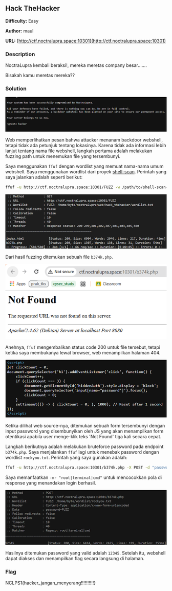 ## Hack TheHacker

**Difficulty:** Easy

**Author:** maul

**URL:** [http://ctf.noctralupra.space:10301](http://ctf.noctralupra.space:10301)

### Description

NoctraLupra kembali beraksi!, mereka meretas company besar.......

Bisakah kamu meretas mereka??

### Solution

![alt text](image.png)

Web memperlihatkan pesan bahwa attacker menanam backdoor webshell, tetapi tidak ada petunjuk tentang lokasinya. Karena tidak ada informasi lebih lanjut tentang nama file webshell, langkah pertama adalah melakukan fuzzing path untuk menemukan file yang tersembunyi.

Saya menggunakan `ffuf` dengan wordlist yang memuat nama-nama umum webshell. Saya menggunakan wordlist dari proyek [shell-scan](https://github.com/Rhi7/shell-scan/blob/master/wordlist.txt). Perintah yang saya jalankan adalah seperti berikut:

```bash
ffuf -u http://ctf.noctralupra.space:10301/FUZZ -w /path/to/shell-scan-wordlist.txt
```

![alt text](image-3.png)

Dari hasil fuzzing ditemukan sebuah file `b374k.php`. 

![alt text](image-4.png)

Anehnya, `ffuf` mengembalikan status code 200 untuk file tersebut, tetapi ketika saya membukanya lewat browser, web menampilkan halaman 404. 

![alt text](image-5.png)

Ketika dilihat web source-nya, ditemukan sebuah form tersembunyi dengan input password yang disembunyikan oleh JS yang akan menampilkan form otentikasi apabila user menge-klik teks 'Not Found' tiga kali secara cepat.

Langkah berikutnya adalah melakukan bruteforce password pada endpoint `b374k.php`. Saya menjalankan `ffuf` lagi untuk menebak password dengan wordlist `rockyou.txt`. Perintah yang saya gunakan adalah:

```bash
ffuf -u http://ctf.noctralupra.space:10301/b374k.php -X POST -d "password=FUZZ" -H "Content-Type: application/x-www-form-urlencoded" -w /path/to/rockyou.txt -mr "root|terminal|cmd"
```

Saya memanfaatkan `-mr "root|terminal|cmd"` untuk mencocokkan pola di response yang menandakan login berhasil.

![alt text](image-6.png)

Hasilnya ditemukan password yang valid adalah `12345`. Setelah itu, webshell dapat diakses dan menampilkan flag secara langsung di halaman.

### Flag

NCLPS1{hacker_jangan_menyerang!!!!!!!!!!}
